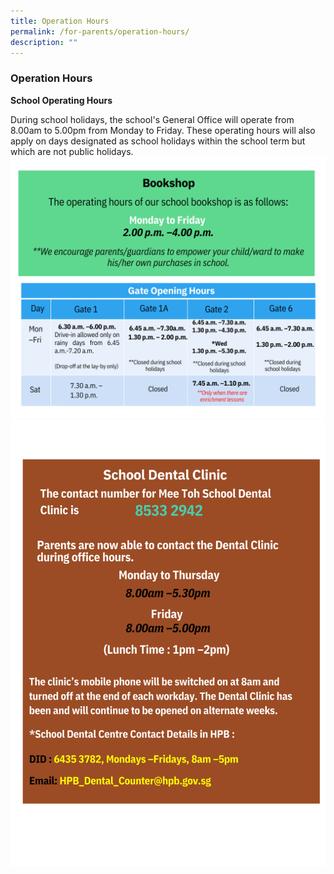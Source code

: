```yaml
---
title: Operation Hours
permalink: /for-parents/operation-hours/
description: ""
---
```

### Operation Hours

         

**School Operating Hours**

During school holidays, the school's General Office will operate from 8.00am to 5.00pm from Monday to Friday. These operating hours will also apply on days designated as school holidays within the school term but which are not public holidays.
![](/images/For%20Parents/Operation%20Hours/bookshop%20and%20gate(1).png)
![](/images/For%20Parents/Operation%20Hours/dental%20clinic.png)<br>